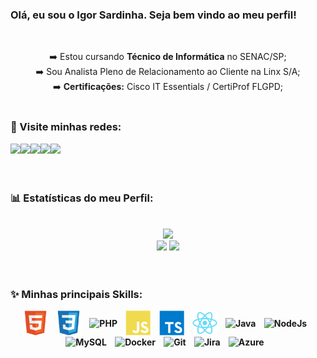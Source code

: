 <h3>Olá, eu sou o Igor Sardinha. Seja bem vindo ao meu perfil!</h3><br>
<p align="center">
➡️ Estou cursando <b>Técnico de Informática</b> no SENAC/SP;<br> 
➡️ Sou Analista Pleno de Relacionamento ao Cliente na Linx S/A;<br>
➡️ <b>Certificações:</b> Cisco IT Essentials / CertiProf FLGPD;<br><br>
<h3><b>🔦 Visite minhas redes:<b></h3>
<div align="center" style="display: flex">
<a href="https://instagram.com/igor.sardinha" target="_blank"><img src="https://img.shields.io/badge/Instagram-E4405F?style=for-the-badge&logo=instagram&logoColor=white"></a>
<a href="https://linkedin.com/in/igorsardinha" target="_blank"><img src="https://img.shields.io/badge/LinkedIn-0077B5?style=for-the-badge&logo=linkedin&logoColor=white"></a>
<a href="https://discordapp.com/users/327552725212725248" target="_blank"><img src="https://img.shields.io/badge/Discord-7289DA?style=for-the-badge&logo=discord&logoColor=white"></a>
<a href="https://open.spotify.com/user/12184304695?si=1fe639b877564dd5" target="_blank"><img src="https://img.shields.io/badge/Spotify-1ED760?&style=for-the-badge&logo=spotify&logoColor=white"></a>
 <a href="https://www.credly.com/users/igor.sardinha/badges" target="_blank"><img src="https://img.shields.io/badge/Credly-FF6B00?style=for-the-badge&logo=Credly&logoColor=white"></a>
</div>
<br>
<br>
<h3><b>📊 Estatísticas do meu Perfil:<b></h3>
<br>
<div align="center" style="display: inline_block">
<img src="https://streak-stats.demolab.com?user=igorsardinha&theme=dark&hide_border=true&background=0D1117&locale=pt-br&date_format=j%2Fn%5B%2FY%5D"/><br>
<img height="150px" src="https://github-readme-stats.vercel.app/api?username=igorsardinha&show_icons=true&theme=github_dark&hide_title=true&hide_border=true&locale=pt-br"/>
<img height="150px" src="https://github-readme-stats.vercel.app/api/top-langs/?username=igorsardinha&layout=compact&theme=github_dark&hide_title=true&hide_border=true&locale=pt-br&langs_count=8"/>
</div>
<br>
<div style="display: inline_block"><br>
<h3><b>✨ Minhas principais Skills:<b></h3>
<p align="center">
<img title="HTML"  align="center" alt="HTML" height="40" width="40" src="https://raw.githubusercontent.com/devicons/devicon/master/icons/html5/html5-original.svg">
&nbsp;&nbsp;
<img title="CSS" align="center" alt="CSS" height="40" width="40" src="https://raw.githubusercontent.com/devicons/devicon/master/icons/css3/css3-original.svg">
&nbsp;&nbsp;
<img title="PHP" align="center" alt="PHP" height="40" width="40" src="https://cdn.jsdelivr.net/gh/devicons/devicon/icons/php/php-original.svg">
&nbsp;&nbsp;
<img title="JavaScript" align="center" alt="Js" height="40" width="40" src="https://raw.githubusercontent.com/devicons/devicon/master/icons/javascript/javascript-plain.svg">
&nbsp;&nbsp;
<img title="TypeScript" align="center" alt="Ts" height="40" width="40" src="https://raw.githubusercontent.com/devicons/devicon/master/icons/typescript/typescript-plain.svg">
&nbsp;&nbsp;
<img title="React" align="center" alt="React" height="40" width="40" src="https://raw.githubusercontent.com/devicons/devicon/master/icons/react/react-original.svg">
&nbsp;&nbsp;
<img title="Java" align="center" alt="Java" height="40" width="40" src="https://cdn.jsdelivr.net/gh/devicons/devicon/icons/java/java-plain.svg">
&nbsp;&nbsp;
<img title="NodeJs" align="center" alt="NodeJs" height="40" width="40" src="https://cdn.jsdelivr.net/gh/devicons/devicon/icons/nodejs/nodejs-plain.svg">
&nbsp;&nbsp;
<img title="MySQL" align="center" alt="MySQL" height="40" width="40" src="https://cdn.jsdelivr.net/gh/devicons/devicon/icons/mysql/mysql-original.svg">
&nbsp;&nbsp;
<img title="Docker" align="center" alt="Docker" height="40" width="40" src="https://cdn.jsdelivr.net/gh/devicons/devicon/icons/docker/docker-plain.svg">
&nbsp;&nbsp;
<img title="Git" align="center" alt="Git" height="40" width="40" src="https://cdn.jsdelivr.net/gh/devicons/devicon/icons/git/git-plain.svg">
&nbsp;&nbsp;
<img title="Jira" align="center" alt="Jira" height="40" width="40" src="https://cdn.jsdelivr.net/gh/devicons/devicon/icons/jira/jira-original.svg">
&nbsp;&nbsp;
<img title="Azure" align="center" alt="Azure" height="40" width="40" src="https://cdn.jsdelivr.net/gh/devicons/devicon/icons/azure/azure-original.svg">
&nbsp;&nbsp;
</p>
</div>
<br>

 
                                                                                                         
